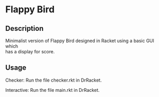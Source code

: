 Flappy Bird
===========
Description
----------
Minimalist version of Flappy Bird designed in Racket using a basic GUI which  
has a display for score.

Usage
--
Checker: 
Run the file checker.rkt in DrRacket.

Interactive: 
Run the file main.rkt in DrRacket.
